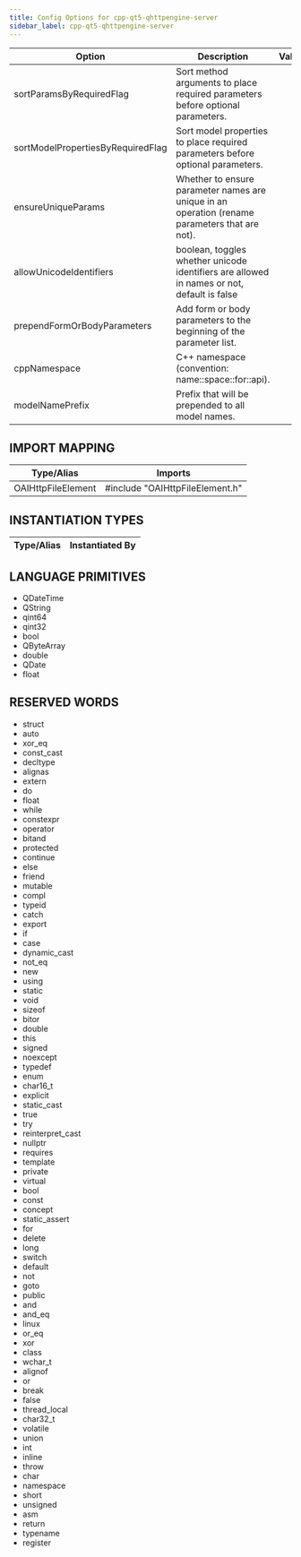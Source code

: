 ```yaml
---
title: Config Options for cpp-qt5-qhttpengine-server
sidebar_label: cpp-qt5-qhttpengine-server
---
```


| Option | Description | Values | Default |
| ------ | ----------- | ------ | ------- |
|sortParamsByRequiredFlag|Sort method arguments to place required parameters before optional parameters.| |true|
|sortModelPropertiesByRequiredFlag|Sort model properties to place required parameters before optional parameters.| |true|
|ensureUniqueParams|Whether to ensure parameter names are unique in an operation (rename parameters that are not).| |true|
|allowUnicodeIdentifiers|boolean, toggles whether unicode identifiers are allowed in names or not, default is false| |false|
|prependFormOrBodyParameters|Add form or body parameters to the beginning of the parameter list.| |false|
|cppNamespace|C++ namespace (convention: name::space::for::api).| |OpenAPI|
|modelNamePrefix|Prefix that will be prepended to all model names.| |OAI|

## IMPORT MAPPING

| Type/Alias | Imports |
| ---------- | ------- |
|OAIHttpFileElement|#include &quot;OAIHttpFileElement.h&quot;|


## INSTANTIATION TYPES

| Type/Alias | Instantiated By |
| ---------- | --------------- |


## LANGUAGE PRIMITIVES

<ul data-columns="2" style="list-style-type: disc;-webkit-columns:2;-moz-columns:2;columns:2;-moz-column-fill:auto;column-fill:auto"><li>QDateTime</li>
<li>QString</li>
<li>qint64</li>
<li>qint32</li>
<li>bool</li>
<li>QByteArray</li>
<li>double</li>
<li>QDate</li>
<li>float</li>
</ul>

## RESERVED WORDS

<ul data-columns="2" style="list-style-type: disc;-webkit-columns:2;-moz-columns:2;columns:2;-moz-column-fill:auto;column-fill:auto"><li>struct</li>
<li>auto</li>
<li>xor_eq</li>
<li>const_cast</li>
<li>decltype</li>
<li>alignas</li>
<li>extern</li>
<li>do</li>
<li>float</li>
<li>while</li>
<li>constexpr</li>
<li>operator</li>
<li>bitand</li>
<li>protected</li>
<li>continue</li>
<li>else</li>
<li>friend</li>
<li>mutable</li>
<li>compl</li>
<li>typeid</li>
<li>catch</li>
<li>export</li>
<li>if</li>
<li>case</li>
<li>dynamic_cast</li>
<li>not_eq</li>
<li>new</li>
<li>using</li>
<li>static</li>
<li>void</li>
<li>sizeof</li>
<li>bitor</li>
<li>double</li>
<li>this</li>
<li>signed</li>
<li>noexcept</li>
<li>typedef</li>
<li>enum</li>
<li>char16_t</li>
<li>explicit</li>
<li>static_cast</li>
<li>true</li>
<li>try</li>
<li>reinterpret_cast</li>
<li>nullptr</li>
<li>requires</li>
<li>template</li>
<li>private</li>
<li>virtual</li>
<li>bool</li>
<li>const</li>
<li>concept</li>
<li>static_assert</li>
<li>for</li>
<li>delete</li>
<li>long</li>
<li>switch</li>
<li>default</li>
<li>not</li>
<li>goto</li>
<li>public</li>
<li>and</li>
<li>and_eq</li>
<li>linux</li>
<li>or_eq</li>
<li>xor</li>
<li>class</li>
<li>wchar_t</li>
<li>alignof</li>
<li>or</li>
<li>break</li>
<li>false</li>
<li>thread_local</li>
<li>char32_t</li>
<li>volatile</li>
<li>union</li>
<li>int</li>
<li>inline</li>
<li>throw</li>
<li>char</li>
<li>namespace</li>
<li>short</li>
<li>unsigned</li>
<li>asm</li>
<li>return</li>
<li>typename</li>
<li>register</li>
</ul>

